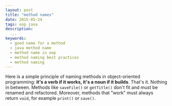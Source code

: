 ```yaml
---
layout: post
title: "method names"
date: 2015-05-24
tags: oop java
description:
  ...
keywords:
  - good name for a method
  - java method name
  - method name in oop
  - method naming best practices
  - method naming
---
```


Here is a simple principle of naming methods in object-oriented programming:
**it's a verb if it works, it's a noun if it builds**.
That's it. Nothing in between. Methods like
`saveFile()` or `getTitle()` don't fit and must be renamed and refactored.
Moreover, methods that "work" must always return `void`, for example `print()`
or `save()`.

<!--more-->

